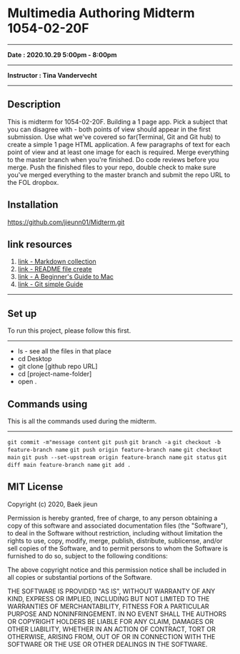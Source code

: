 # Multimedia Authoring Midterm 1054-02-20F
---
**Date : 2020.10.29 5:00pm - 8:00pm**

---
**Instructor : Tina Vandervecht**

---

## Description
This is midterm for 1054-02-20F.
Building a 1 page app. Pick a subject that you can disagree with - both points of view should appear in the first submission. 
Use what we've covered so far(Terminal, Git and Git hub) to create a simple 1 page HTML application. A few paragraphs of text for each point of view and at least one image for each is required. Merge everything to the master branch when you're finished. Do code reviews before you merge. Push the finished files to your repo, double check to make sure you've merged everything to the master branch and submit the repo URL to the FOL dropbox.

## Installation
https://github.com/jieunn01/Midterm.git

## link resources
1. [link - Markdown collection](https://github.com/adam-p/markdown-here/wiki/Markdown-Cheatsheet)
2. [link - README file create](https://gist.github.com/pedronauck/5573168)
3. [link - A Beginner's Guide to Mac](https://www.makeuseof.com/tag/macos-beginners-guide/)
4. [link - Git simple Guide](http://rogerdudler.github.io/git-guide/)

---

## Set up
To run this project, please follow this first.

--- 
* ls - see all the files in that place
* cd Desktop
* git clone [github repo URL]
* cd [project-name-folder]
* open .


## Commands using

This is all the commands used during the midterm.

---

`git commit -m"message content`
`git push`
`git branch -a`
`git checkout -b feature-branch name`
`git push origin feature-branch name`
`git checkout main`
`git push --set-upstream origin feature-branch name`
`git status`
`git diff main feature-branch name`
`git add .`


## MIT License
Copyright (c) 2020, Baek jieun

Permission is hereby granted, free of charge, to any person obtaining a copy
of this software and associated documentation files (the "Software"), to deal
in the Software without restriction, including without limitation the rights
to use, copy, modify, merge, publish, distribute, sublicense, and/or sell
copies of the Software, and to permit persons to whom the Software is
furnished to do so, subject to the following conditions:

The above copyright notice and this permission notice shall be included in all
copies or substantial portions of the Software.

THE SOFTWARE IS PROVIDED "AS IS", WITHOUT WARRANTY OF ANY KIND, EXPRESS OR
IMPLIED, INCLUDING BUT NOT LIMITED TO THE WARRANTIES OF MERCHANTABILITY,
FITNESS FOR A PARTICULAR PURPOSE AND NONINFRINGEMENT. IN NO EVENT SHALL THE
AUTHORS OR COPYRIGHT HOLDERS BE LIABLE FOR ANY CLAIM, DAMAGES OR OTHER
LIABILITY, WHETHER IN AN ACTION OF CONTRACT, TORT OR OTHERWISE, ARISING FROM,
OUT OF OR IN CONNECTION WITH THE SOFTWARE OR THE USE OR OTHER DEALINGS IN THE
SOFTWARE.


